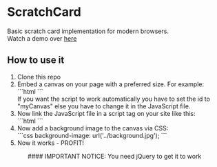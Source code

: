 # ScratchCard
Basic scratch card implementation for modern browsers.<br/>
Watch a demo over <a href="http://sebastianwachter.github.io/ScratchCard/">here</a>
## How to use it
<ol>
<li>Clone this repo</li>
<li>Embed a canvas on your page with a preferred size. For example: <br/>
```html
<canvas id="myCanvas" width="500" height="500"></canvas>
```
<br/>If you want the script to work automatically you have to set the id to "myCanvas" else you have to change it in the JavaScript file.</li>
<li>Now link the JavaScript file in a script tag on your site like this:<br/>
```html
<script type="text/javascript" src="scripts/script.js"></script>
```
</li>
<li>Now add a background image to the canvas via CSS:<br/>
```css
background-image: url('../background.jpg');
```
</li>
<li>Now it works - PROFIT!</li>
<ol>
#### IMPORTANT NOTICE: You need jQuery to get it to work